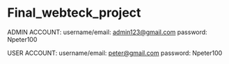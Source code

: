 # Final_webteck_project
ADMIN ACCOUNT:
username/email: admin123@gmail.com
password: Npeter100

USER ACCOUNT:
username/email: peter@gmail.com
password: Npeter100
